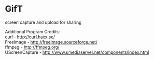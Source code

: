 # GifT
screen capture and upload for sharing

Additional Program Credits:  
curl - http://curl.haxx.se/  
FreeImage - http://freeimage.sourceforge.net/  
ffmpeg - http://ffmpeg.org/  
UScreenCapture - http://www.umediaserver.net/components/index.html  
